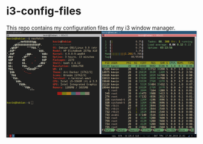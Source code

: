 # i3-config-files
This repo contains my configuration files of my i3 window manager.
![pic](https://github.com/Kevincastillo98/i3-config-files/blob/master/i3.png)
